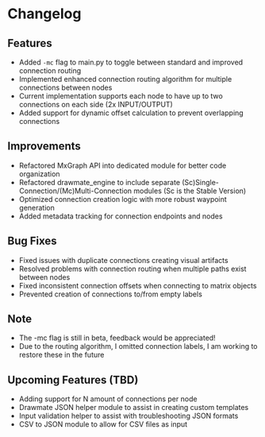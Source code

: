 # Changelog

## Features
- Added `-mc` flag to main.py to toggle between standard and improved connection routing
- Implemented enhanced connection routing algorithm for multiple connections between nodes
- Current implementation supports each node to have up to two connections on each side (2x INPUT/OUTPUT)
- Added support for dynamic offset calculation to prevent overlapping connections

## Improvements
- Refactored MxGraph API into dedicated module for better code organization
- Refactored drawmate_engine to include separate (Sc)Single-Connection/(Mc)Multi-Connection modules (Sc is the Stable Version)
- Optimized connection creation logic with more robust waypoint generation
- Added metadata tracking for connection endpoints and nodes

## Bug Fixes
- Fixed issues with duplicate connections creating visual artifacts
- Resolved problems with connection routing when multiple paths exist between nodes
- Fixed inconsistent connection offsets when connecting to matrix objects
- Prevented creation of connections to/from empty labels

## Note
- The -mc flag is still in beta, feedback would be appreciated!
- Due to the routing algorithm, I omitted connection labels, I am working to restore these in the future

## Upcoming Features (TBD)
- Adding support for N amount of connections per node
- Drawmate JSON helper module to assist in creating custom templates
- Input validation helper to assist with troubleshooting JSON formats
- CSV to JSON module to allow for CSV files as input
